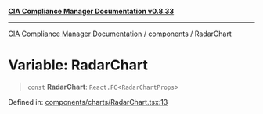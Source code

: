 [**CIA Compliance Manager Documentation v0.8.33**](../../README.md)

***

[CIA Compliance Manager Documentation](../../modules.md) / [components](../README.md) / RadarChart

# Variable: RadarChart

> `const` **RadarChart**: `React.FC`\<`RadarChartProps`\>

Defined in: [components/charts/RadarChart.tsx:13](https://github.com/Hack23/cia-compliance-manager/blob/1f4f2c51bc48d917eff1eb43881cee05d381f406/src/components/charts/RadarChart.tsx#L13)
